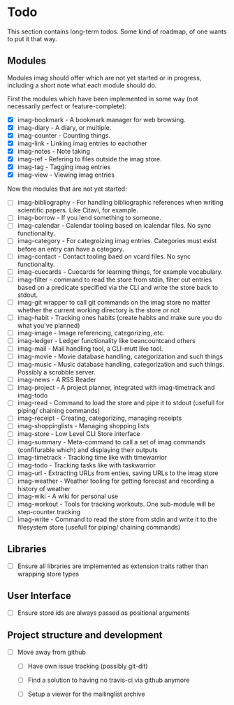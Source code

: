 # Todo

This section contains long-term todos. Some kind of roadmap, of one wants to put it that way.

## Modules

Modules imag should offer which are not yet started or in progress, including a short note what each module should do.

First the modules which have been implemented in some way (not necessarily perfect or feature-complete):

- [x] imag-bookmark - A bookmark manager for web browsing.
- [x] imag-diary - A diary, or multiple.
- [x] imag-counter - Counting things.
- [x] imag-link - Linking imag entries to eachother
- [x] imag-notes - Note taking
- [x] imag-ref - Refering to files outside the imag store.
- [x] imag-tag - Tagging imag entries
- [x] imag-view - Viewing imag entries

Now the modules that are not yet started:

- [ ] imag-bibliography - For handling bibliographic references when writing scientific papers. Like Citavi, for example.
- [ ] imag-borrow - If you lend something to someone.
- [ ] imag-calendar - Calendar tooling based on icalendar files. No sync functionality.
- [ ] imag-category - For categroizing imag entries. Categories must exist before an entry can have a category.
- [ ] imag-contact - Contact tooling baed on vcard files. No sync functionality.
- [ ] imag-cuecards - Cuecards for learning things, for example vocabulary.
- [ ] imag-filter - command to read the store from stdin, filter out entries based on a predicate specified via the CLI and write the store back to stdout.
- [ ] imag-git wrapper to call git commands on the imag store no matter whether the current working directory is the store or not
- [ ] imag-habit - Tracking ones habits (create habits and make sure you do what you've planned)
- [ ] imag-image - Image referencing, categorizing, etc.
- [ ] imag-ledger - Ledger functionality like beancountcand others
- [ ] imag-mail - Mail handling tool, a CLI-mutt like tool.
- [ ] imag-movie - Movie database handling, categorization and such things
- [ ] imag-music - Music database handling, categorization and such things. Possibly a scrobble server.
- [ ] imag-news - A RSS Reader
- [ ] imag-project - A project planner, integrated with imag-timetrack and imag-todo
- [ ] imag-read - Command to load the store and pipe it to stdout (usefull for piping/ chaining commands)
- [ ] imag-receipt - Creating, categorizing, managing receipts
- [ ] imag-shoppinglists - Managing shopping lists
- [ ] imag-store - Low Level CLI Store interface
- [ ] imag-summary - Meta-command to call a set of imag commands (confifurable which) and displaying their outputs
- [ ] imag-timetrack - Tracking time like with timewarrior
- [ ] imag-todo - Tracking tasks like with taskwarrior
- [ ] imag-url - Extracting URLs from enties, saving URLs to the imag store
- [ ] imag-weather - Weather tooling for getting forecast and recording a history of weather
- [ ] imag-wiki - A wiki for personal use
- [ ] imag-workout - Tools for tracking workouts. One sub-module will be step-counter tracking
- [ ] imag-write - Command to read the store from stdin and write it to the filesystem store (usefull for piping/ chaining commands)

## Libraries

- [ ] Ensure all libraries are implemented as extension traits rather than wrapping store types

## User Interface

- [ ] Ensure store ids are always passed as positional arguments

## Project structure and development

- [ ] Move away from github
  - [ ] Have own issue tracking (possibly git-dit)
  - [ ] Find a solution to having no travis-ci via github anymore

  - [ ] Setup a viewer for the mailinglist archive
